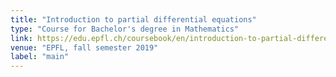 ```yaml
---
title: "Introduction to partial differential equations"
type: "Course for Bachelor's degree in Mathematics"
link: https://edu.epfl.ch/coursebook/en/introduction-to-partial-differential-equations-MATH-305
venue: "EPFL, fall semester 2019"
label: "main"
---
```


